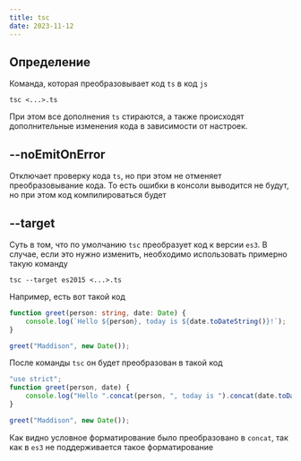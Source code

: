 ```yaml
---
title: tsc
date: 2023-11-12
---
```

## Определение
Команда, которая преобразовывает код `ts` в код `js`

```
tsc <...>.ts
```

При этом все дополнения `ts` стираются, а также происходят дополнительные изменения кода в зависимости от настроек.
## --noEmitOnError
Отключает проверку кода `ts`, но при этом не отменяет преобразовывание кода. То есть ошибки в консоли выводится не будут, но при этом код компилироваться будет

## --target
Суть в том, что по умолчанию `tsc` преобразует код к версии `es3`. В случае, если это нужно изменить, необходимо использовать примерно такую команду
```
tsc --target es2015 <...>.ts
```

Например, есть вот такой код
```ts
function greet(person: string, date: Date) {
	console.log(`Hello ${person}, today is ${date.toDateString()}!`);
}

greet("Maddison", new Date());
```

После команды `tsc` он будет преобразован в такой код
```js
"use strict";
function greet(person, date) {
	console.log("Hello ".concat(person, ", today is ").concat(date.toDateString(), "!"));
}

greet("Maddison", new Date());
```

Как видно условное форматирование было преобразовано в `concat`, так как в `es3` не поддерживается такое форматирование